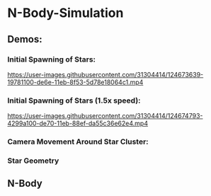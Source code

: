 # N-Body-Simulation

## Demos:

### Initial Spawning of Stars:

https://user-images.githubusercontent.com/31304414/124673639-19781100-de6e-11eb-8f53-5d78e18064c1.mp4


### Initial Spawning of Stars (1.5x speed):

https://user-images.githubusercontent.com/31304414/124674793-4299a100-de70-11eb-88ef-da55c36e62e4.mp4


### Camera Movement Around Star Cluster:




### Star Geometry




## N-Body 
